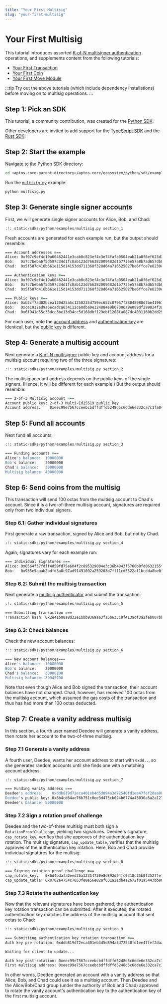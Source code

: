 ```yaml
---
title: "Your First Multisig"
slug: "your-first-multisig"
---
```


# Your First Multisig

This tutorial introduces assorted [K-of-N multisigner authentication](../concepts/accounts.md#multisigner-authentication) operations, and supplements content from the following tutorials:

* [Your First Transaction](./first-transaction.md)
* [Your First Coin](./first-coin.md)
* [Your First Move Module](./first-move-module.md)

:::tip
Try out the above tutorials (which include dependency installations) before moving on to multisig operations.
:::

## Step 1: Pick an SDK

This tutorial, a community contribution, was created for the [Python SDK](../sdks/python-sdk.md).

Other developers are invited to add support for the [TypeScript SDK](../sdks/ts-sdk/index.md) and the [Rust SDK](../sdks/rust-sdk.md)!

## Step 2: Start the example

Navigate to the Python SDK directory:

```zsh
cd <aptos-core-parent-directory>/aptos-core/ecosystem/python/sdk/examples
```

Run the [`multisig.py`](../../../ecosystem/python/sdk/examples/multisig.py) example:

```zsh
python multisig.py
```

## Step 3: Generate single signer accounts

First, we will generate single signer accounts for Alice, Bob, and Chad:

```python
:!: static/sdks/python/examples/multisig.py section_1
```

Fresh accounts are generated for each example run, but the output should resemble:

```zsh
=== Account addresses ===
Alice: 0xf07c9ef4c19a60462441e3cab0c823ef4c3e74fafa0504eab21a8f6ef623d3f4
Bob:   0x7c7beba6f5d597c34d1fc8ab123d766382009482d1b7735e57a8b7ad657db0b3
Chad:  0x5f587d416b661e115d14153dd711368f328d64a716525027be6ffce7e8239cd8

=== Authentication keys ===
Alice: 0xf07c9ef4c19a60462441e3cab0c823ef4c3e74fafa0504eab21a8f6ef623d3f4
Bob:   0x7c7beba6f5d597c34d1fc8ab123d766382009482d1b7735e57a8b7ad657db0b3
Chad:  0x5f587d416b661e115d14153dd711368f328d64a716525027be6ffce7e8239cd8

=== Public keys ===
Alice: 0xb2cf7ad02bcea120d25a5c1250235d759ec652c07967f38048988d7be41967d1
Bob:   0xce1912ed9a6ecadca634112c60dba9e124884e9b67006a9e089df299824f3a23
Chad:  0x6f941d55c33dcc3be13d34cc5d168dbf129ebf1208fa087dc4031160b2dd298a
```

For each user, note the [account address](../concepts/accounts.md#account-address) and [authentication key](../concepts/accounts.md#single-signer-authentication) are identical, but the [public key](../concepts/accounts.md#creating-an-account) is different.

## Step 4: Generate a multisig account

Next generate a [K-of-N multisigner](../concepts/accounts.md#multisigner-authentication) public key and account address for a multisig account requiring two of the three signatures:

```python
:!: static/sdks/python/examples/multisig.py section_2
```

The multisig account address depends on the public keys of the single signers. (Hence, it will be different for each example.) But the output should resemble:

```zsh
=== 2-of-3 Multisig account ===
Account public key: 2-of-3 Multi-Ed25519 public key
Account address:    0xeec99e7567cceebcbdffdffd5248d5c6dde6e332ca7c1fa04d5cc42f228fb3c2
```

## Step 5: Fund all accounts

Next fund all accounts:

```python
:!: static/sdks/python/examples/multisig.py section_3
```

```zsh
=== Funding accounts ===
Alice's balance:  10000000
Bob's balance:    20000000
Chad's balance:   30000000
Multisig balance: 40000000
```

## Step 6: Send coins from the multisig

This transaction will send 100 octas from the multisig account to Chad's account.
Since it is a two-of-three multisig account, signatures are required only from two individual signers.

### Step 6.1: Gather individual signatures

First generate a raw transaction, signed by Alice and Bob, but not by Chad.

```python
:!: static/sdks/python/examples/multisig.py section_4
```

Again, signatures vary for each example run:

```zsh
=== Individual signatures ===
Alice: 0x0564f37fdff4d59fd75e604f2c895329004e3c36b4943f5760b8fd0632155f53b8ddbe7132e874bf22be5af32de212d6670bd07f285128c5148a33fee7fdcd0f
Bob:   0x935e5aaab2bdfd3a8c97ad91491092a259203d7ff11cd5522af1bcdda8be0fb92712ba3eb65ba51cd03686570284e2cde78d1c6d2574eb39ce8b0662c9abe10a
```

### Step 6.2: Submit the multisig transaction

Next generate a [multisig authenticator](../guides/sign-a-transaction.md#multisignature-transactions) and submit the transaction:


```python
:!: static/sdks/python/examples/multisig.py section_5
```

```zsh
=== Submitting transaction ===
Transaction hash: 0x2e41b00a8d32e1bbb9369aa3fa5b633c9f413adf3a2feb007bb1446551072358
```

### Step 6.3: Check balances

Check the new account balances:

```python
:!: static/sdks/python/examples/multisig.py section_6
```

```zsh
=== New account balances===
Alice's balance:  10000000
Bob's balance:    20000000
Chad's balance:   30000100
Multisig balance: 39945700
```

Note that even though Alice and Bob signed the transaction, their account balances have not changed.
Chad, however, has received 100 octas from the multisig account, which assumed the gas costs of the transaction and thus has had more than 100 octas deducted.

## Step 7: Create a vanity address multisig

In this section, a fourth user named Deedee will generate a vanity address, then rotate her account to the two-of-three multisig.

### Step 7.1 Generate a vanity address

A fourth user, Deedee, wants her account address to start with `0xdd..`, so she generates random accounts until she finds one with a matching account address:

```python
:!: static/sdks/python/examples/multisig.py section_7
```

```zsh
=== Funding vanity address ===
Deedee's address:    0xddb819d72eca401eb4d5d894a3d72540fd1ee47fef2daa0867c9c05fc469925f
Deedee's public key: 0x6b4cd64ae76b751c0ee3d475cb024b6774a45030a5a2a127ff9e01777cadffe9
Deedee's balance: 50000000
```

### Step 7.2 Sign a rotation proof challenge

Deedee and the two-of-three multisig must both sign a `RotationProofChallenge`, yielding two signatures.
Deedee's signature, `cap_rotate_key`, verifies that she approves of the authentication key rotation.
The multisig signature, `cap_update_table`, verifies that the multisig approves of the authentication key rotation.
Here, Bob and Chad provide individual signatures for the multisig:

```python
:!: static/sdks/python/examples/multisig.py section_8
```

```zsh
=== Signing rotation proof challenge ===
cap_rotate_key:   0x6d4bdafa2eed35a32314730e8d892d94fc9318c25b0f3527fefd8d2b0f29853cdfdcd9560f469ddbba7b1107c661036155f10e340abdca15c97c7129bd0cc603
cap_update_table: 0x0702a4754c7653fe8e56e82af631a21db4a2672f01a5443bb86638aea0351b79a074be81d48745387433dcf9b4e22b8dd0f7d35c592e510673a3d17dd0ea040ec0a531af37259332902a9140822a4f7af5e40186da512343d7e503228797272130729118bdee53383c17c7ad0a549f0283f78c2da8a958c38e5c528caa7de00360000000
```

### Step 7.3 Rotate the authentication key

Now that the relevant signatures have been gathered, the authentication key rotation transaction can be submitted.
After it executes, the rotated authentication key matches the address of the multisig account that sent octas to Chad:

```python
:!: static/sdks/python/examples/multisig.py section_9
```

```zsh
=== Submitting authentication key rotation transaction ===
Auth key pre-rotation: 0xddb819d72eca401eb4d5d894a3d72540fd1ee47fef2daa0867c9c05fc469925f

Waiting for client to update...

Auth key post-rotation: 0xeec99e7567cceebcbdffdffd5248d5c6dde6e332ca7c1fa04d5cc42f228fb3c2
First multisig address: 0xeec99e7567cceebcbdffdffd5248d5c6dde6e332ca7c1fa04d5cc42f228fb3c2
```

In other words, Deedee generated an account with a vanity address so that Alice, Bob, and Chad could use it as a multisig account.
Then Deedee and the Alice/Bob/Chad group (under the authority of Bob and Chad) approved to rotate the vanity account's authentication key to the authentication key of the first multisig account.